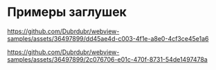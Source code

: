 # Примеры заглушек


https://github.com/Dubrdubr/webview-samples/assets/36497899/dd45ae4d-c003-4f1e-a8e0-4cf3ce45e1a6 


https://github.com/Dubrdubr/webview-samples/assets/36497899/2c076706-e01c-470f-8731-54de1497478a



